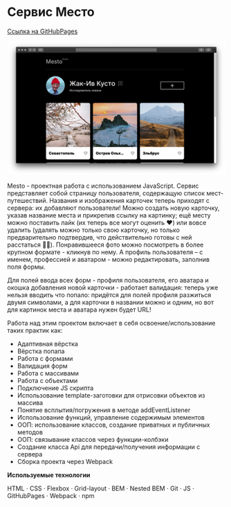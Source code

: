 # Сервис Место

[Ссылка на GitHubPages](https://lenapronina.github.io/mesto/)

![Project preview](./src/images/readme-image.png)

Mesto - проектная работа с использованием JavaScript. Сервис представляет собой страницу пользователя, содержащую список мест-путешествий. Названия и изображения карточек теперь приходят с сервера: их добавляют пользователи! Можно создать новую карточку, указав название места и прикрепив ссылку на картинку; ещё месту можно поставить лайк (их теперь все могут оценить ♥️) или вовсе удалить (удалять можно только свою карточку, но только предварительно подтвердив, что действительно готовы с ней расстаться 🤷‍♀️).
Понравившееся фото можно посмотреть в более крупном формате - кликнув по нему.
А профиль пользователя – с именем, профессией и аватаром - можно редактировать, заполнив поля формы.

Для полей ввода всех форм - профиля пользователя, его аватара и окошка добавления новой карточки - работает валидация: теперь уже нельзя вводить что попало: придётся для полей профиля разжиться двумя символами, а для карточки в названии можно и одним, но вот для картинок места и аватара нужен будет URL!

Работа над этим проектом включает в себя освоение/использование таких практик как:
* Адаптивная вёрстка
* Вёрстка попапа
* Работа с формами
* Валидация форм
* Работа с массивами
* Работа с объектами
* Подключение JS скрипта
* Использование template-заготовки для отрисовки объектов из массива
* Понятие всплытия/погружения в методе addEventListener
* Использование функций, управление содержимым элементов
* ООП: использование классов, создание приватных и публичных методов
* ООП: связывание классов через функции-колбэки
* Создание классa Api для передачи/получения информации с сервера
* Сборка проекта через Webpack


**Используемые технологии**

HTML · CSS · Flexbox · Grid-layout · BEM · Nested BEM · Git · JS · GitHubPages · Webpack · npm
